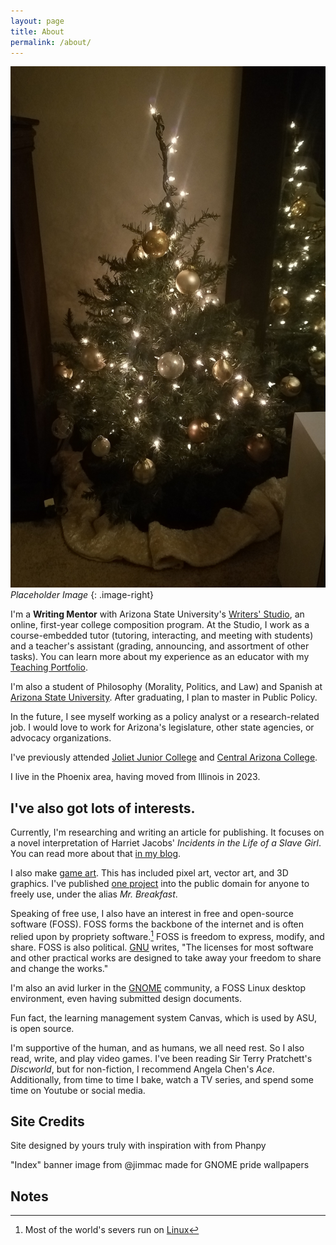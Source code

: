 ```yaml
---
layout: page
title: About
permalink: /about/
---
```


![](/assets/media/016.jpg) _Placeholder Image_
{: .image-right}

I'm a **Writing Mentor** with Arizona State University's [Writers' Studio](https://cisa.asu.edu/content/writers-studio), an online, first-year college composition program. At the Studio, I work as a course-embedded tutor (tutoring, interacting, and meeting with students) and a teacher's assistant (grading, announcing, and assortment of other tasks). You can learn more about my experience as an educator with my [Teaching Portfolio](/portfolio/teaching).

I'm also a student of Philosophy (Morality, Politics, and Law) and Spanish at [Arizona State University](https://www.asu.edu/). After graduating, I plan to master in Public Policy. 

In the future, I see myself working as a policy analyst or a research-related job. I would love to work for Arizona's legislature, other state agencies, or advocacy organizations.

I've previously attended [Joliet Junior College](https://jjc.edu/) and [Central Arizona College](https://centralaz.edu/).

I live in the Phoenix area, having moved from Illinois in 2023.

## I've also got lots of interests.

Currently, I'm researching and writing an article for publishing. It focuses on a novel interpretation of Harriet Jacobs' _Incidents in the Life of a Slave Girl_. You can read more about that [in my blog](/).

I also make [game art](../portfolio/game-art). This has included pixel art, vector art, and 3D graphics. I've published [one project](https://mrbreakfastsdelight.itch.io/mr-breakfasts-free-prompts) into the public domain for anyone to freely use, under the alias _Mr. Breakfast_.

Speaking of free use, I also have an interest in free and open-source software (FOSS). FOSS forms the backbone of the internet and is often relied upon by propriety software.[^1] FOSS is freedom to express, modify, and share. FOSS is also political. [GNU](https://www.gnu.org/licenses/agpl-3.0.en.html) writes, "The licenses for most software and other practical works are designed to take away your freedom to share and change the works."

I'm also an avid lurker in the [GNOME](https://www.gnome.org) community, a FOSS Linux desktop environment, even having submitted design documents.

Fun fact, the learning management system Canvas, which is used by ASU, is open source.

I'm supportive of the human, and as humans, we all need rest. So I also read, write, and play video games. I've been reading Sir Terry Pratchett's _Discworld_, but for non-fiction, I recommend Angela Chen's _Ace_. Additionally, from time to time I bake, watch a TV series, and spend some time on Youtube or social media.

## Site Credits
Site designed by yours truly with inspiration with from Phanpy

"Index" banner image from @jimmac made for GNOME pride wallpapers

## Notes
[^1]: Most of the world's severs run on [Linux](https://en.wikipedia.org/wiki/Linux)
